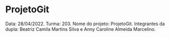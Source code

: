 # ProjetoGit
Data: 28/04/2022.
Turma: 203.
Nome do projeto: ProjetoGit.
Integrantes da dupla: Beatriz Camila Martins Silva e Anny Caroline Almeida Marcelino.
